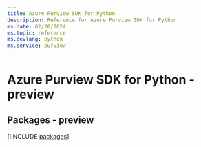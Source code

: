 ```yaml
---
title: Azure Purview SDK for Python
description: Reference for Azure Purview SDK for Python
ms.date: 02/28/2024
ms.topic: reference
ms.devlang: python
ms.service: purview
---
```

# Azure Purview SDK for Python - preview
## Packages - preview
[!INCLUDE [packages](purview-index.md)]